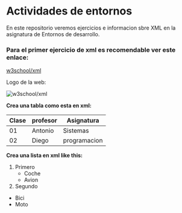# Actividades de entornos 
En este repositorio veremos ejercicios e informacion sbre XML en la asignatura de Entornos de desarrollo.
### **Para el primer ejercicio de xml es recomendable ver este enlace:**
[w3school/xml](https://www.w3schools.com/xml/ "w3/xml")

Logo de la web:

![w3school/xml](https://webbygram.com/wp-content/uploads/2017/05/W3schools-Logo.png "Google Search")

**Crea una tabla como esta en xml:**

|Clase |profesor|Asignatura    |
|--    |------- |------------  |
|01    |Antonio |Sistemas      |
|02    |Diego   |programacion  |

**Crea una lista en xml like this:**
1. Primero
    * Coche
    * Avion
2. Segundo
* Bici
* Moto




